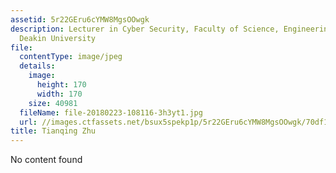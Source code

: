 ```yaml
---
assetid: 5r22GEru6cYMW8MgsOOwgk
description: Lecturer in Cyber Security, Faculty of Science, Engineering & Built Environment,
  Deakin University
file:
  contentType: image/jpeg
  details:
    image:
      height: 170
      width: 170
    size: 40981
  fileName: file-20180223-108116-3h3yt1.jpg
  url: //images.ctfassets.net/bsux5spekp1p/5r22GEru6cYMW8MgsOOwgk/70df1d0f693f5d58d48237f642b8927d/file-20180223-108116-3h3yt1.jpg
title: Tianqing Zhu
---
```

No content found